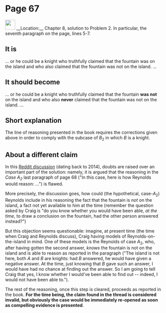 # Page 67

<img src="../../pictures/correction_yellow.svg" width="32px"/>
__Location:__ Chapter 8, solution to Problem 2. In particular, the seventh paragraph on the page, lines 5-7.

## It is

... or he could be a knight who truthfully
claimed that the fountain was on the island and who also
claimed that the fountain was not on the island. ...

## It should become

... or he could be a knight who truthfully
claimed that the fountain __was not__ on the island and who also __never__
claimed that the fountain was not on the island. ...

## Short explanation

The line of reasoning presented in the book requires the corrections given above
in order to comply with the subcase of $B_2$ in which $B$ is a knight.

## About a different claim

In this [Reddit discussion](https://www.reddit.com/r/math/comments/2o2jko/i_think_i_found_a_subtle_flaw_in_one_of_raymond/) (dating back to 2014),
doubts are raised over an important part of the solution: namely, it is argued that
the reasoning in the _Case $A_2$_ last paragraph of page 68
("In this case, here is how Reynolds would reason: ...") is flawed.

More precisely, the discussion goes, how could (the hypothetical, case-$A_2$) Reynolds include in
his reasoning the fact that the fountain is _not_ on the island, a fact not yet available
to him at the time (remember the question asked by Craig is
"do you know whether you would have been able, _at the time_,
to draw a conclusion on the fountain, had the other person answered instead?")

But this objection seems questionable: imagine, at present time (the time when Craig and Reynolds discuss),
Craig having models of Reynolds-on-the-island in mind. One of these models is the Reynolds of case $A_2$,
who, after having gotten the second answer,
_knows_ the fountain is not on the island and is able to reason as reported in the paragraph
("The island is not here, both $A$ and $B$ are knights: had $B$ answered, he would have
given a negative answer. At the time, just knowing that $B$ gave such an answer,
I would have had no chance at finding out the answer. So I am going to
tell Craig that yes, I know whether I would've been able to find out -- indeed, I would not have
been able to.").

The rest of the reasoning, once this step is cleared, proceeds as reported in the book.
__For the time being, the claim found in the thread is considered invalid, but obviously
the case would be immediately re-opened as soon as compelling evidence is presented__.
